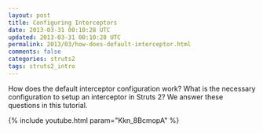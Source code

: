 ```yaml
---           
layout: post
title: Configuring Interceptors 
date: 2013-03-31 00:10:28 UTC
updated: 2013-03-31 00:10:28 UTC
permalink: 2013/03/how-does-default-interceptor.html
comments: false
categories: struts2
tags: struts2_intro
---
```


How does the default interceptor configuration work? What is the necessary configuration to setup an interceptor in Struts 2? We answer these questions in this tutorial.

{% include youtube.html param="Kkn_8BcmopA" %} 